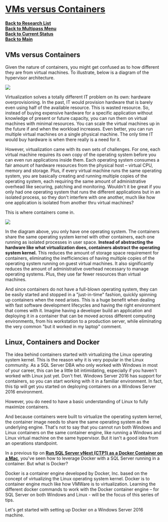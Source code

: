 # **[VMs versus Containers](https://www.mssqltips.com/sqlservertip/5907/getting-started-with-windows-containers-for-sql-server-part-1/)**

**[Back to Research List](../../../research_list.md)**\
**[Back to Multipass Menu](../virtualization_menu.md)**\
**[Back to Current Status](../../../../development/status/weekly/current_status.md)**\
**[Back to Main](../../../../README.md)**

## VMs versus Containers

Given the nature of containers, you might get confused as to how different they are from virtual machines. To illustrate, below is a diagram of the hypervisor architecture.

![](https://www.mssqltips.com/tipimages2/5907_introduction-containers-sql-server-dba.001.png)

Virtualization solves a totally different IT problem on its own: hardware overprovisioning. In the past, IT would provision hardware that is barely even using half of the available resource. This is wasted resource. So, instead of buying expensive hardware for a specific application without knowledge of present or future capacity, you can run them on virtual machines with minimal resources. You can scale the virtual machines up in the future if and when the workload increases. Even better, you can run multiple virtual machines on a single physical machine. The only time IT would buy hardware is when there really is a need for it.

However, virtualization came with its own sets of challenges. For one, each virtual machine requires its own copy of the operating system before you can even run applications inside them. Each operating system consumes a fair amount of hardware resources from the physical host – virtual CPU, memory and storage. Plus, if every virtual machine runs the same operating system, you are basically creating and running multiple copies of the operating system, each requiring the same amount of administrative overhead like securing, patching and monitoring. Wouldn't it be great if you only had one operating system that runs the different applications but in an isolated process, so they don't interfere with one another, much like how one application is isolated from another thru virtual machines?

This is where containers come in.

![](https://www.mssqltips.com/tipimages2/5907_introduction-containers-sql-server-dba.002.png)

In the diagram above, you only have one operating system. The containers share the same operating system kernel with other containers, each one running as isolated processes in user space. **Instead of abstracting the hardware like what virtualization does, containers abstract the operating system kernel.** This reduces the amount of storage space requirement for containers, eliminating the inefficiencies of having multiple copies of the operating system running on guest virtual machines. It also significantly reduces the amount of administrative overhead necessary to manage operating systems. Plus, they use far fewer resources than virtual machines.

And since containers do not have a full-blown operating system, they can be easily started and stopped in a "just-in-time" fashion, quickly spinning up containers when the need arises. This is a huge benefit when dealing with fast software development lifecycles and having the right environment that comes with it. Imagine having a developer build an application and deploying it in a container that can be moved across different computing environments, from his workstation to a production server, while eliminating the very common "but it worked in my laptop" comment.

## Linux, Containers and Docker

The idea behind containers started with virtualizing the Linux operating system kernel. This is the reason why it is very popular in the Linux community. As a SQL Server DBA who only worked with Windows in most of your career, this can be a little bit intimidating, especially if you haven't worked with Linux just yet. Don't fret. Windows Server 2016 has support for containers, so you can start working with it in a familiar environment. In fact, this tip will get you started on deploying containers on a Windows Server 2016 environment.

However, you do need to have a basic understanding of Linux to fully maximize containers.

And because containers were built to virtualize the operating system kernel, the container image needs to share the same operating system as the underlying engine. That's not to say that you cannot run both Windows and Linux containers on the same container engine, like running a Windows and Linux virtual machine on the same hypervisor. But it isn't a good idea from an operations standpoint.

In a previous tip on **[Run SQL Server vNext (CTP1) as a Docker Container on a Mac](https://www.mssqltips.com/sqlservertip/4602/run-sql-server-vnext-ctp1-as-a-docker-container-on-a-mac/)**, you've seen how to leverage Docker with a SQL Server running in a container. But what is Docker?

Docker is a container engine developed by Docker, Inc. based on the concept of virtualizing the Linux operating system kernel. Docker is to container engine much like how VMWare is to virtualization. Learning the different docker commands to work with the Docker container engine – for SQL Server on both Windows and Linux - will be the focus of this series of tips.

Let's get started with setting up Docker on a Windows Server 2016 machine.
